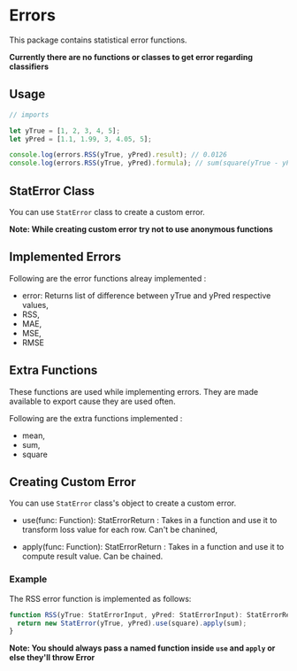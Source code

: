 # Errors

This package contains statistical error functions.

**Currently there are no functions or classes to get error regarding classifiers**

## Usage

```js
// imports

let yTrue = [1, 2, 3, 4, 5];
let yPred = [1.1, 1.99, 3, 4.05, 5];

console.log(errors.RSS(yTrue, yPred).result); // 0.0126
console.log(errors.RSS(yTrue, yPred).formula); // sum(square(yTrue - yPred))
```

## StatError Class

You can use `StatError` class to create a custom error.

**Note: While creating custom error try not to use anonymous functions**

## Implemented Errors

Following are the error functions alreay implemented :

- error: Returns list of difference between yTrue and yPred respective values,
- RSS,
- MAE,
- MSE,
- RMSE

## Extra Functions

These functions are used while implementing errors. They are made available to export cause they are used often.

Following are the extra functions implemented :

- mean,
- sum,
- square

## Creating Custom Error

You can use `StatError` class's object to create a custom error.

- use(func: Function): StatErrorReturn : Takes in a function and use it to transform loss value for each row. Can't be chanined,

- apply(func: Function): StatErrorReturn : Takes in a function and use it to compute result value. Can be chained.

### Example

The RSS error function is implemented as follows:

```js
function RSS(yTrue: StatErrorInput, yPred: StatErrorInput): StatErrorReturn {
  return new StatError(yTrue, yPred).use(square).apply(sum);
}
```

**Note: You should always pass a named function inside `use` and `apply` or else they'll throw Error**
